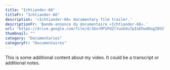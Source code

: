 ```yaml
---
title: "Ichtiander-66"
titleFr: "Ichtiander-66"
description: '«Ichtiander-66» documentary film trailer.'
descriptionFr: 'Bande-annonce du documentaire «Ichtiander-66».'
url: "https://drive.google.com/file/d/16xrMfSPdZlYuoUXu7pIoEhwUOogZ8SVl/preview"
thumbnail: ""
category: "Documentaries"
categoryFr: "Documentaires"
---
```


This is some additional content about my video. It could be a transcript or additional notes.